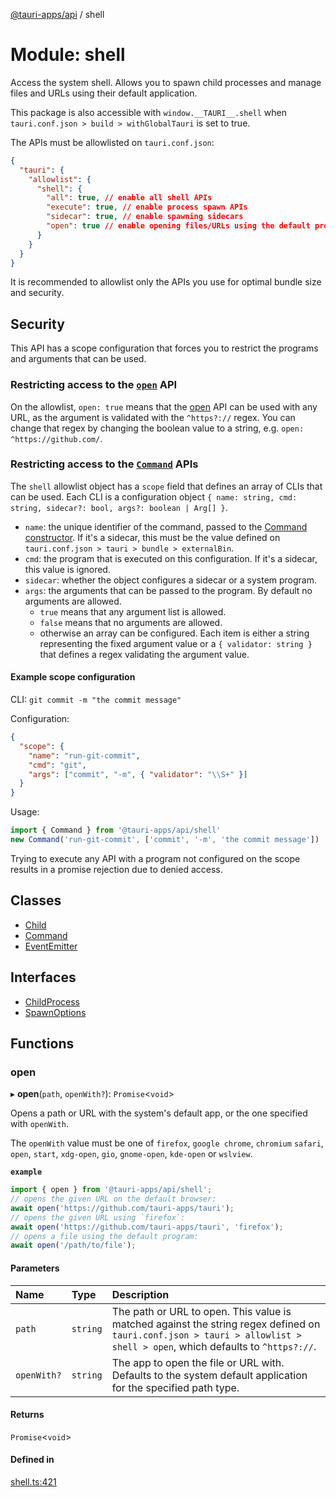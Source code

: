 [@tauri-apps/api](../README.md) / shell

# Module: shell

Access the system shell.
Allows you to spawn child processes and manage files and URLs using their default application.

This package is also accessible with `window.__TAURI__.shell` when `tauri.conf.json > build > withGlobalTauri` is set to true.

The APIs must be allowlisted on `tauri.conf.json`:
```json
{
  "tauri": {
    "allowlist": {
      "shell": {
        "all": true, // enable all shell APIs
        "execute": true, // enable process spawn APIs
        "sidecar": true, // enable spawning sidecars
        "open": true // enable opening files/URLs using the default program
      }
    }
  }
}
```
It is recommended to allowlist only the APIs you use for optimal bundle size and security.

## Security

This API has a scope configuration that forces you to restrict the programs and arguments that can be used.

### Restricting access to the [`open`](shell.md#open) API

On the allowlist, `open: true` means that the [open](shell.md#open) API can be used with any URL,
as the argument is validated with the `^https?://` regex.
You can change that regex by changing the boolean value to a string, e.g. `open: ^https://github.com/`.

### Restricting access to the [`Command`](../classes/shell.Command.md) APIs

The `shell` allowlist object has a `scope` field that defines an array of CLIs that can be used.
Each CLI is a configuration object `{ name: string, cmd: string, sidecar?: bool, args?: boolean | Arg[] }`.

- `name`: the unique identifier of the command, passed to the [Command constructor](../classes/shell.Command.md#constructor).
If it's a sidecar, this must be the value defined on `tauri.conf.json > tauri > bundle > externalBin`.
- `cmd`: the program that is executed on this configuration. If it's a sidecar, this value is ignored.
- `sidecar`: whether the object configures a sidecar or a system program.
- `args`: the arguments that can be passed to the program. By default no arguments are allowed.
  - `true` means that any argument list is allowed.
  - `false` means that no arguments are allowed.
  - otherwise an array can be configured. Each item is either a string representing the fixed argument value
    or a `{ validator: string }` that defines a regex validating the argument value.

#### Example scope configuration

CLI: `git commit -m "the commit message"`

Configuration:
```json
{
  "scope": {
    "name": "run-git-commit",
    "cmd": "git",
    "args": ["commit", "-m", { "validator": "\\S+" }]
  }
}
```
Usage:
```typescript
import { Command } from '@tauri-apps/api/shell'
new Command('run-git-commit', ['commit', '-m', 'the commit message'])
```

Trying to execute any API with a program not configured on the scope results in a promise rejection due to denied access.

## Classes

- [Child](../classes/shell.Child.md)
- [Command](../classes/shell.Command.md)
- [EventEmitter](../classes/shell.EventEmitter.md)

## Interfaces

- [ChildProcess](../interfaces/shell.ChildProcess.md)
- [SpawnOptions](../interfaces/shell.SpawnOptions.md)

## Functions

### open

▸ **open**(`path`, `openWith?`): `Promise`<`void`\>

Opens a path or URL with the system's default app,
or the one specified with `openWith`.

The `openWith` value must be one of `firefox`, `google chrome`, `chromium` `safari`,
`open`, `start`, `xdg-open`, `gio`, `gnome-open`, `kde-open` or `wslview`.

**`example`**
```typescript
import { open } from '@tauri-apps/api/shell';
// opens the given URL on the default browser:
await open('https://github.com/tauri-apps/tauri');
// opens the given URL using `firefox`:
await open('https://github.com/tauri-apps/tauri', 'firefox');
// opens a file using the default program:
await open('/path/to/file');
```

#### Parameters

| Name | Type | Description |
| :------ | :------ | :------ |
| `path` | `string` | The path or URL to open. This value is matched against the string regex defined on `tauri.conf.json > tauri > allowlist > shell > open`, which defaults to `^https?://`. |
| `openWith?` | `string` | The app to open the file or URL with. Defaults to the system default application for the specified path type. |

#### Returns

`Promise`<`void`\>

#### Defined in

[shell.ts:421](https://github.com/tauri-apps/tauri/blob/8457ccc/tooling/api/src/shell.ts#L421)
